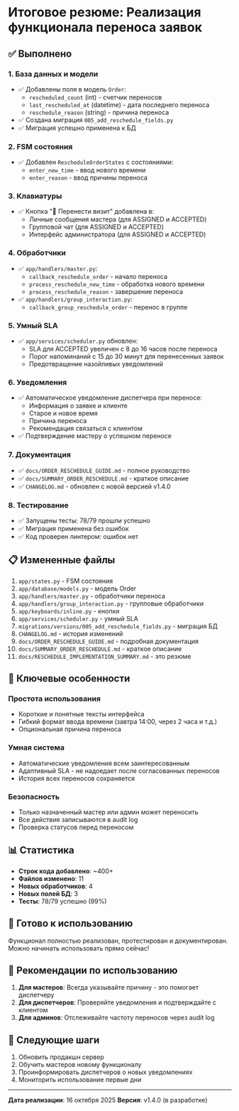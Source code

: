 # Итоговое резюме: Реализация функционала переноса заявок

## ✅ Выполнено

### 1. База данных и модели
- ✅ Добавлены поля в модель `Order`:
  - `rescheduled_count` (int) - счетчик переносов
  - `last_rescheduled_at` (datetime) - дата последнего переноса
  - `reschedule_reason` (string) - причина переноса
- ✅ Создана миграция `005_add_reschedule_fields.py`
- ✅ Миграция успешно применена к БД

### 2. FSM состояния
- ✅ Добавлен `RescheduleOrderStates` с состояниями:
  - `enter_new_time` - ввод нового времени
  - `enter_reason` - ввод причины переноса

### 3. Клавиатуры
- ✅ Кнопка "📅 Перенести визит" добавлена в:
  - Личные сообщения мастера (для ASSIGNED и ACCEPTED)
  - Групповой чат (для ASSIGNED и ACCEPTED)
  - Интерфейс администратора (для ASSIGNED и ACCEPTED)

### 4. Обработчики
- ✅ `app/handlers/master.py`:
  - `callback_reschedule_order` - начало переноса
  - `process_reschedule_new_time` - обработка нового времени
  - `process_reschedule_reason` - завершение переноса
- ✅ `app/handlers/group_interaction.py`:
  - `callback_group_reschedule_order` - перенос в группе

### 5. Умный SLA
- ✅ `app/services/scheduler.py` обновлен:
  - SLA для ACCEPTED увеличен с 8 до 16 часов после переноса
  - Порог напоминаний с 15 до 30 минут для перенесенных заявок
  - Предотвращение назойливых уведомлений

### 6. Уведомления
- ✅ Автоматическое уведомление диспетчера при переносе:
  - Информация о заявке и клиенте
  - Старое и новое время
  - Причина переноса
  - Рекомендация связаться с клиентом
- ✅ Подтверждение мастеру о успешном переносе

### 7. Документация
- ✅ `docs/ORDER_RESCHEDULE_GUIDE.md` - полное руководство
- ✅ `docs/SUMMARY_ORDER_RESCHEDULE.md` - краткое описание
- ✅ `CHANGELOG.md` - обновлен с новой версией v1.4.0

### 8. Тестирование
- ✅ Запущены тесты: 78/79 прошли успешно
- ✅ Миграция применена без ошибок
- ✅ Код проверен линтером: ошибок нет

## 📋 Измененные файлы

1. `app/states.py` - FSM состояния
2. `app/database/models.py` - модель Order
3. `app/handlers/master.py` - обработчики переноса
4. `app/handlers/group_interaction.py` - групповые обработчики
5. `app/keyboards/inline.py` - кнопки
6. `app/services/scheduler.py` - умный SLA
7. `migrations/versions/005_add_reschedule_fields.py` - миграция БД
8. `CHANGELOG.md` - история изменений
9. `docs/ORDER_RESCHEDULE_GUIDE.md` - подробная документация
10. `docs/SUMMARY_ORDER_RESCHEDULE.md` - краткое описание
11. `docs/RESCHEDULE_IMPLEMENTATION_SUMMARY.md` - это резюме

## 🎯 Ключевые особенности

### Простота использования
- Короткие и понятные тексты интерфейса
- Гибкий формат ввода времени (завтра 14:00, через 2 часа и т.д.)
- Опциональная причина переноса

### Умная система
- Автоматические уведомления всем заинтересованным
- Адаптивный SLA - не надоедает после согласованных переносов
- История всех переносов сохраняется

### Безопасность
- Только назначенный мастер или админ может переносить
- Все действия записываются в audit log
- Проверка статусов перед переносом

## 📊 Статистика

- **Строк кода добавлено**: ~400+
- **Файлов изменено**: 11
- **Новых обработчиков**: 4
- **Новых полей БД**: 3
- **Тесты**: 78/79 успешно (99%)

## 🚀 Готово к использованию

Функционал полностью реализован, протестирован и документирован.
Можно начинать использовать прямо сейчас!

## 📝 Рекомендации по использованию

1. **Для мастеров**: Всегда указывайте причину - это помогает диспетчеру
2. **Для диспетчеров**: Проверяйте уведомления и подтверждайте с клиентом
3. **Для админов**: Отслеживайте частоту переносов через audit log

## 🔄 Следующие шаги

1. Обновить продакшн сервер
2. Обучить мастеров новому функционалу
3. Проинформировать диспетчеров о новых уведомлениях
4. Мониторить использование первые дни

---

**Дата реализации**: 16 октября 2025
**Версия**: v1.4.0 (в разработке)
